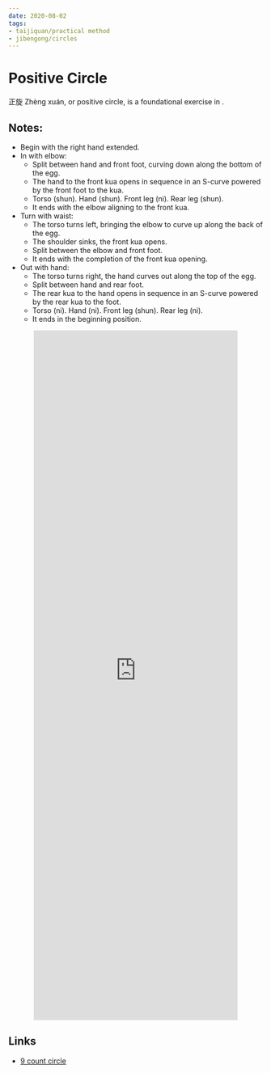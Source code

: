 ```yaml
---
date: 2020-08-02
tags:
- taijiquan/practical method
- jibengong/circles
---
```


# Positive Circle

正旋 Zhèng xuán, or positive circle, is a foundational exercise in <practicalmethod>.

## Notes:

- Begin with the right hand extended.
- In with elbow:
  - Split between hand and front foot, curving down along the bottom of the egg.
  - The hand to the front kua opens in sequence in an S-curve powered by the front foot to the kua.
  - Torso (shun). Hand (shun). Front leg (ni). Rear leg (shun).
  - It ends with the elbow aligning to the front kua.
- Turn with waist:
  - The torso turns left, bringing the elbow to curve up along the back of the egg.
  - The shoulder sinks, the front kua opens.
  - Split between the elbow and front foot.
  - It ends with the completion of the front kua opening.
- Out with hand:
  - The torso turns right, the hand curves out along the top of the egg.
  - Split between hand and rear foot.
  - The rear kua to the hand opens in sequence in an S-curve powered by the rear kua to the foot.
  - Torso (ni). Hand (ni). Front leg (shun). Rear leg (ni).
  - It ends in the beginning position.
  
<div style="text-align: center;"><iframe width="80%" height="35%" src="https://www.youtube.com/embed/CaEo-JPenQ8" frameborder="0" allow="accelerometer; autoplay; encrypted-media; gyroscope; picture-in-picture" allowfullscreen></iframe></div>

## Links
- [9 count circle](http://practicalmethod.com/2018/09/9-count-circle-online-video-trailer/)
